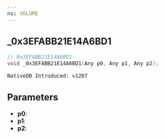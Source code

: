 ```yaml
---
ns: VOLUME
---
```

## _0x3EFABB21E14A6BD1

```c
// 0x3EFABB21E14A6BD1
void _0x3EFABB21E14A6BD1(Any p0, Any p1, Any p2);
```

```
NativeDB Introduced: v1207
```

## Parameters
* **p0**:
* **p1**:
* **p2**:
